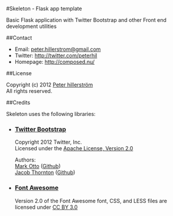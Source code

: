 #Skeleton - Flask app template

Basic Flask application with Twitter Bootstrap and other Front end development utilities

##Contact

- Email: peter.hillerstrom@gmail.com
- Twitter: http://twitter.com/peterhil
- Homepage: http://composed.nu/

##License

Copyright (c) 2012 [Peter hillerström](https://github.com/peterhil)  
All rights reserved.

##Credits

Skeleton uses the following libraries:

- ### [Twitter Bootstrap](https://github.com/twbs/bootstrap)

    Copyright 2012 Twitter, Inc.  
    Licensed under the [Apache License, Version 2.0](http://www.apache.org/licenses/LICENSE-2.0)

    Authors:  
    [Mark Otto](http://twitter.com/mdo) ([Github](http://github.com/markdotto))  
    [Jacob Thornton](http://twitter.com/fat) ([Github](http://github.com/fat))

- ### [Font Awesome](http://fortawesome.github.com/Font-Awesome)

    Version 2.0 of the Font Awesome font, CSS, and LESS files are  
    licensed under [CC BY 3.0](http://creativecommons.org/licenses/by/3.0/)

